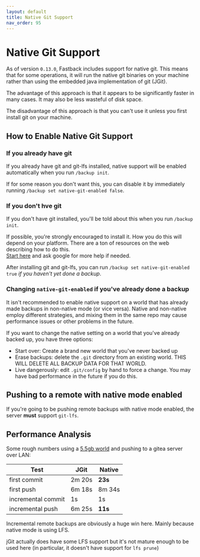 ```yaml
---
layout: default
title: Native Git Support
nav_order: 95
---
```



# Native Git Support

As of version `0.13.0`, Fastback includes support for native git.  This means that for some operations, it 
will run the native git binaries on your machine rather than using the embedded java implementation of git (JGit).

The advantage of this approach is that it appears to be significantly faster in many cases.  It may
also be less wasteful of disk space.

The disadvantage of this approach is that you can't use it unless you first install git on your machine.


## How to Enable Native Git Support

### If you already have git

If you already have git and git-lfs installed, native support will be enabled automatically when you
run `/backup init`.  

If for some reason you don't want this, you can disable it by immediately running 
`/backup set native-git-enabled false`.

### If you don't hve git

If you don't have git installed, you'll be told about this when you run `/backup init`.  

If possible, you're strongly encouraged to install it.  How you do this will depend on
your platform.  There are a ton of resources on the web describing how to do this.  
[Start here](https://github.com/git-lfs/git-lfs/wiki/Installation) and ask google for more help if needed.

After installing git and git-lfs, you can run `/backup set native-git-enabled true` *if you haven't
yet done a backup*. 

### Changing `native-git-enabled` if you've already done a backup

It isn't recommended to enable native support on a world that has already made backups in non-native mode (or vice
versa).  Native and non-native employ different strategies, and mixing them in the same repo may cause performance
issues or other problems in the future.

If you want to change the native setting on a world that you've already backed up, you have three options:

* Start over: Create a brand new world that you've never backed up
* Erase backups: delete the `.git` directory from an existing world.  THIS WILL DELETE ALL BACKUP DATA FOR THAT WORLD.
* Live dangerously: edit `.git/config` by hand to force a change.  You may have bad performance in the future if you do this.


## Pushing to a remote with native mode enabled

If you're going to be pushing remote backups with native mode enabled, the server **must** support `git-lfs`.   


## Performance Analysis

Some rough numbers using a [5.5gb world](https://hermitcraft.fandom.com/wiki/Season_4) and pushing to a gitea server
over LAN:


| Test               | JGit     | Native  | 
|--------------------|----------|---------|
| first commit       | 2m 20s   | **23s** |
| first push         | 6m 18s   | 8m 34s  |
| incremental commit | 1s       | 1s      |
| incremental push   | 6m 25s   | **11s** |

Incremental remote backups are obviously a huge win here.  Mainly because native mode is using LFS.

jGit actually does have some LFS support but it's not mature enough to be used here (in particular, it doesn't
have support for `lfs prune`)

